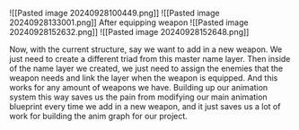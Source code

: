 ![[Pasted image 20240928100449.png]]
![[Pasted image 20240928133001.png]]
After equipping weapon
![[Pasted image 20240928152632.png]]
![[Pasted image 20240928152648.png]]

Now, with the current structure, say we want to add in a new weapon.
We just need to create a different triad from this master name layer.
Then inside of the name layer we created, we just need to assign the enemies that the weapon needs
and link the layer when the weapon is equipped.
And this works for any amount of weapons we have.
Building up our animation system this way saves us the pain from modifying our main animation blueprint
every time we add in a new weapon, and it just saves us a lot of work for building the anim graph for our project.
